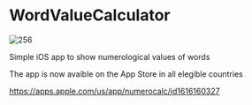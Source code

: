# WordValueCalculator
![256](https://user-images.githubusercontent.com/42294625/160283977-2c285c57-a9e7-4275-ab68-dda70792df07.png)

Simple iOS app to show numerological values of words

The app is now avaible on the App Store in all elegible countries 

https://apps.apple.com/us/app/numerocalc/id1616160327
